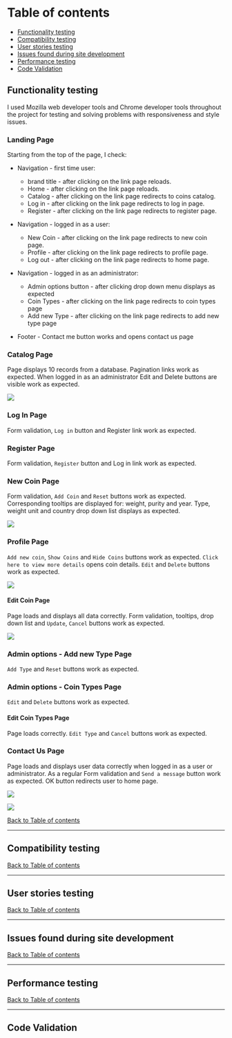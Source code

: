 # Table of contents
- [Functionality testing](#functionality-testing)
- [Compatibility testing](#compatibility-testing)
- [User stories testing](#user-stories-testing)
- [Issues found during site development](#issues-found-during-site-development)
- [Performance testing](#performance-testing)
- [Code Validation](#code-validation)

## Functionality testing

I used Mozilla web developer tools and Chrome developer tools throughout the project for testing and solving problems with responsiveness and style issues.

### Landing Page

Starting from the top of the page, I check:

* Navigation - first time user:
    - brand title - after clicking on the link page reloads.
    - Home - after clicking on the link page reloads.
    - Catalog - after clicking on the link page redirects to coins catalog.
    - Log in - after clicking on the link page redirects to log in page.
    - Register - after clicking on the link page redirects to register page.

* Navigation - logged in as a user:
    - New Coin - after clicking on the link page redirects to new coin page.
    - Profile - after clicking on the link page redirects to profile page.
    - Log out - after clicking on the link page redirects to home page.

* Navigation - logged in as an administrator:
    - Admin options button - after clicking drop down menu displays as expected
    - Coin Types - after clicking on the link page redirects to coin types page
    - Add new Type - after clicking on the link page redirects to add new type page

* Footer - Contact me button works and opens contact us page

### Catalog Page

Page displays 10 records from a database. Pagination links work as expected.
When logged in as an administrator Edit and Delete buttons are visible work as expected.

![](md_data/test/catalog_administrator.png)

### Log In Page

Form validation, `Log in` button and Register link work as expected.

### Register Page

Form validation, `Register` button and Log in link work as expected.

### New Coin Page

Form validation, `Add Coin` and `Reset` buttons work as expected.
Corresponding tooltips are displayed for: weight, purity and year.
Type, weight unit and country drop down list displays as expected.

![](md_data/test/new_coin_validation.png)

### Profile Page

`Add new coin`, `Show Coins` and `Hide Coins` buttons work as expected.
`Click here to view more details` opens coin details. `Edit` and `Delete` buttons work as expected.

![](md_data/test/profile.png)

#### Edit Coin Page

Page loads and displays all data correctly.
Form validation, tooltips, drop down list and `Update`, `Cancel` buttons work as expected.

![](md_data/test/edit_coin.png)

### Admin options - Add new Type Page

`Add Type` and `Reset` buttons work as expected. 

### Admin options - Coin Types Page

`Edit` and `Delete` buttons work as expected.

#### Edit Coin Types Page

Page loads correctly. `Edit Type` and `Cancel` buttons work as expected.

### Contact Us Page

Page loads and displays user data correctly when logged in as a user or administrator. As a regular
Form validation and `Send a message` button work as expected. OK button redirects user to home page.

![](md_data/test/contact_us_page.png)

![](md_data/test/email.png)


[Back to Table of contents](#table-of-contents)
___
## Compatibility testing


[Back to Table of contents](#table-of-contents)
___
## User stories testing


[Back to Table of contents](#table-of-contents)
___
## Issues found during site development


[Back to Table of contents](#table-of-contents)
___
## Performance testing


[Back to Table of contents](#table-of-contents)
___
## Code Validation